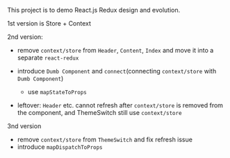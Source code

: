 This project is to demo React.js Redux design and evolution.

1st version is Store + Context

2nd version:

- remove `context/store` from `Header`, `Content`, `Index` and move it into a separate `react-redux`

- introduce `Dumb Component` and `connect`(connecting `context/store` with `Dumb Component`)
  - use `mapStateToProps`
  
- leftover: `Header` etc. cannot refresh after `context/store` is removed from the component, and ThemeSwitch still use `context/store`

3nd version

- remove `context/store` from `ThemeSwitch` and fix refresh issue
- introduce `mapDispatchToProps`
